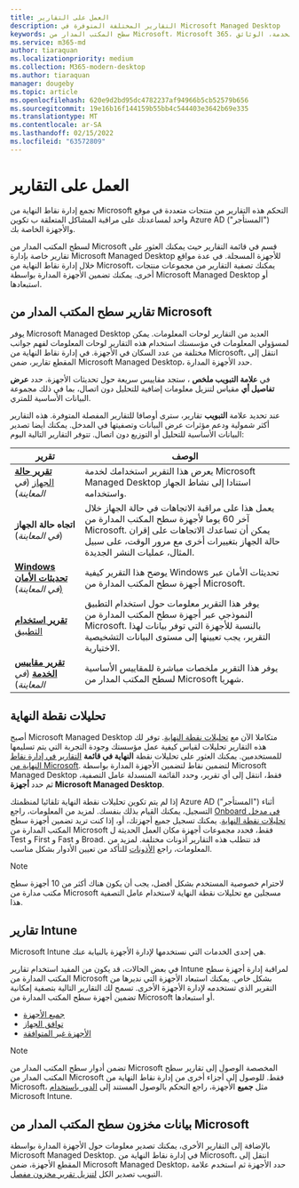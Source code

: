 ```yaml
---
title: العمل على التقارير
description: التقارير المختلفة المتوفرة في Microsoft Managed Desktop
keywords: سطح المكتب المدار من Microsoft، Microsoft 365، الخدمة، الوثائق
ms.service: m365-md
author: tiaraquan
ms.localizationpriority: medium
ms.collection: M365-modern-desktop
ms.author: tiaraquan
manager: dougeby
ms.topic: article
ms.openlocfilehash: 620e9d2bd95dc4782237af94966b5cb52579b656
ms.sourcegitcommit: 19e16b16f144159b55bb4c544403e3642b69e335
ms.translationtype: MT
ms.contentlocale: ar-SA
ms.lasthandoff: 02/15/2022
ms.locfileid: "63572809"
---
```

# <a name="work-with-reports"></a>العمل على التقارير

تجمع إدارة نقاط النهاية من Microsoft التحكم هذه التقارير من منتجات متعددة في موقع واحد لمساعدتك على مراقبة المشاكل المتعلقة ب تكوين Azure AD ("المستأجر") والأجهزة الخاصة بك.

لسطح المكتب المدار من Microsoft قسم في  قائمة التقارير حيث يمكنك العثور على تقارير خاصة بإدارة Microsoft Managed Desktop للأجهزة المسجلة. في عدة مواقع خلال إدارة نقاط النهاية من Microsoft، يمكنك تصفية التقارير من مجموعات منتجات أخرى. يمكنك تضمين الأجهزة المدارة بواسطة Microsoft Managed Desktop أو استبعادها.

## <a name="microsoft-managed-desktop-reports"></a>تقارير سطح المكتب المدار من Microsoft

يوفر Microsoft Managed Desktop العديد من التقارير لوحات المعلومات. يمكن لمسؤولي المعلومات في مؤسستك استخدام هذه التقارير لوحات المعلومات لفهم جوانب مختلفة من عدد السكان في الأجهزة. في إدارة نقاط النهاية من Microsoft، انتقل إلى المقطع تقارير، ضمن Microsoft Managed Desktop، حدد الأجهزة المدارة.

في **علامة التبويب ملخص** ، ستجد مقاييس سريعة حول تحديثات الأجهزة. حدد **عرض تفاصيل أي** مقياس لتنزيل معلومات إضافية للتحليل دون اتصال، بما في ذلك مجموعة البيانات الأساسية للمتري.

عند تحديد علامة **التبويب** تقارير، سترى أوصافا للتقارير المفصلة المتوفرة. هذه التقارير أكثر شمولية ودعم مؤثرات عرض البيانات وتصفيتها في المدخل. يمكنك أيضا تصدير البيانات الأساسية للتحليل أو التوزيع دون اتصال. تتوفر التقارير التالية اليوم:

| تقرير | الوصف |
| ------ | ------ |
| [**تقرير حالة** الجهاز](device-status-report.md) (*في المعاينة*) | يعرض هذا التقرير استخدامك لخدمة Microsoft Managed Desktop استنادا إلى نشاط الجهاز واستخدامه. |
| **اتجاه حالة الجهاز** (*في المعاينة*) | يعمل هذا على مراقبة الاتجاهات في حالة الجهاز خلال آخر 60 يوما لأجهزة سطح المكتب المدارة من Microsoft. يمكن أن تساعدك الاتجاهات على إقران حالة الجهاز بتغييرات أخرى مع مرور الوقت، على سبيل المثال، عمليات النشر الجديدة. |
| [**Windows تحديثات الأمان** (](security-updates-report.md)*في المعاينة*) | يوضح هذا التقرير كيفية Windows تحديثات الأمان عبر أجهزة سطح المكتب المدارة من Microsoft. |
| [**تقرير استخدام** التطبيق](app-usage-report.md) | يوفر هذا التقرير معلومات حول استخدام التطبيق النموذجي عبر أجهزة سطح المكتب المدارة من Microsoft. بالنسبة للأجهزة التي توفر بيانات لهذا التقرير، يجب تعيينها إلى مستوى البيانات التشخيصية الاختيارية. |
| [**تقرير مقاييس الخدمة**](service-metrics-report.md) (*في المعاينة*) | يوفر هذا التقرير ملخصات مباشرة للمقاييس الأساسية لسطح المكتب المدار من Microsoft شهريا. |

## <a name="endpoint-analytics"></a>تحليلات نقطة النهاية

أصبح Microsoft Managed Desktop متكاملا الآن مع [تحليلات نقطة النهاية](/mem/analytics/overview). توفر لك هذه التقارير تحليلات لقياس كيفية عمل مؤسستك وجودة التجربة التي يتم تسليمها للمستخدمين. يمكنك العثور على تحليلات نقطة **النهاية في قائمة** [التقارير في إدارة نقاط النهاية من Microsoft](https://endpoint.microsoft.com/). لتضمين نقاط لتضمين الأجهزة المدارة بواسطة Microsoft Managed Desktop فقط، انتقل إلى أي تقرير، وحدد القائمة  المنسدلة عامل التصفية، ثم حدد **أجهزة Microsoft Managed Desktop**.

إذا لم يتم تكوين تحليلات نقطة النهاية تلقائيا لمنظمتك Azure AD ("المستأجر") أثناء التسجيل، يمكنك القيام بذلك بنفسك. لمزيد من المعلومات، راجع [Onboard في مدخل تحليلات نقطة النهاية](/mem/analytics/enroll-intune#bkmk_onboard). يمكنك تسجيل جميع أجهزتك، أو، إذا كنت تريد تضمين أجهزة سطح المكتب المدارة من Microsoft فقط، فحدد مجموعات أجهزة مكان العمل الحديثة ل Test و First و Fast و Broad. قد تتطلب هذه التقارير أذونات مختلفة. لمزيد من المعلومات، راجع [الأذونات](/mem/analytics/overview#permissions) للتأكد من تعيين الأدوار بشكل مناسب.

> [!NOTE]
> لاحترام خصوصية المستخدم بشكل أفضل، يجب أن يكون هناك أكثر من 10 أجهزة سطح مكتب مدارة من Microsoft مسجلين مع تحليلات نقطة النهاية لاستخدام عامل التصفية هذا.

## <a name="intune-reports"></a>تقارير Intune

Microsoft Intune هي إحدى الخدمات التي نستخدمها لإدارة الأجهزة بالنيابة عنك.

في بعض الحالات، قد يكون من المفيد استخدام تقارير Intune لمراقبة إدارة أجهزة سطح المكتب المدارة من Microsoft بشكل خاص. يمكنك استبعاد الأجهزة التي نديرها من التقرير الذي تستخدمه لإدارة الأجهزة الأخرى. تسمح لك التقارير التالية بتصفية إمكانية تضمين أجهزة سطح المكتب المدارة من Microsoft أو استبعادها.

- [جميع الأجهزة](/mem/intune/remote-actions/device-management#get-to-your-devices)
- [توافق الجهاز](/mem/intune/fundamentals/reports#device-compliance-report-organizational)
- [الأجهزة غير المتوافقة](/mem/intune/fundamentals/reports#noncompliant-devices-report-operational)

> [!NOTE]
> تضمن أدوار سطح المكتب المدار من Microsoft المخصصة الوصول إلى تقارير سطح المكتب المدار من Microsoft فقط. للوصول إلى أجزاء أخرى من إدارة نقاط النهاية من Microsoft، مثل **جميع** الأجهزة، راجع التحكم بالوصول المستند إلى [الدور باستخدام](/mem/intune/fundamentals/role-based-access-control) Microsoft Intune.

## <a name="microsoft-managed-desktop-inventory-data"></a>بيانات مخزون سطح المكتب المدار من Microsoft

بالإضافة إلى التقارير الأخرى، يمكنك تصدير معلومات حول الأجهزة المدارة بواسطة Microsoft Managed Desktop. في إدارة نقاط النهاية من Microsoft، انتقل إلى المقطع الأجهزة، ضمن  Microsoft Managed Desktop، حدد الأجهزة ثم استخدم علامة  التبويب تصدير الكل [لتنزيل تقرير مخزون مفصل](device-inventory-report.md).
